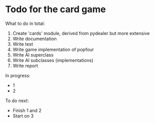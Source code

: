 # Todo for the card game
What to do in total:
1. Create 'cards' module, derived from pydealer but more extensive
2. Write documentation
3. Write test
4. Write game implementation of popfour
5. Write AI superclass
6. Write AI subclasses (implementations)
7. Write report  

In progress:
* 1
* 2

To do next:
* Finish 1 and 2
* Start on 3
